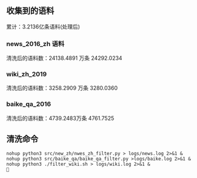 ## 收集到的语料

累计：3.2136亿条语料(处理后)

### news_2016_zh 语料

清洗后的语料数：24138.4891 万条
24292.0234

### wiki_zh_2019

清洗后的语料数：3258.2909 万条
3280.0360

### baike_qa_2016

清洗后的语料数：4739.2483万条
4761.7525

## 清洗命令

```buildoutcfg
nohup python3 src/new_zh/nwes_zh_filter.py > logs/news.log 2>&1 & 
nohup python3 src/baike_qa/baike_qa_filter.py >logs/baike.log 2>&1 & 
nohup python3 ./filter_wiki.sh > logs/wiki.log 2>&1 &

```
